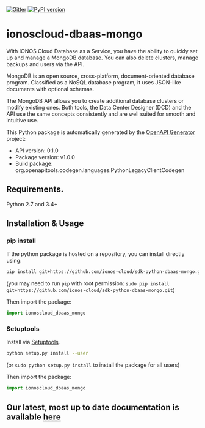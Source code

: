 [![Gitter](https://img.shields.io/gitter/room/ionos-cloud/sdk-general)](https://gitter.im/ionos-cloud/sdk-general)
[![PyPI version](https://img.shields.io/pypi/v/ionoscloud-dbaas-postgres)](https://pypi.org/project/ionoscloud-dbaas-postgres/)

# ionoscloud-dbaas-mongo
With IONOS Cloud Database as a Service, you have the ability to quickly set up and manage a MongoDB database. You can also delete clusters, manage backups and users via the API. 

MongoDB is an open source, cross-platform, document-oriented database program. Classified as a NoSQL database program, it uses JSON-like documents with optional schemas.

The MongoDB API allows you to create additional database clusters or modify existing ones. Both tools, the Data Center Designer (DCD) and the API use the same concepts consistently and are well suited for smooth and intuitive use.


This Python package is automatically generated by the [OpenAPI Generator](https://openapi-generator.tech) project:

- API version: 0.1.0
- Package version: v1.0.0
- Build package: org.openapitools.codegen.languages.PythonLegacyClientCodegen

## Requirements.

Python 2.7 and 3.4+

## Installation & Usage
### pip install

If the python package is hosted on a repository, you can install directly using:

```sh
pip install git+https://github.com/ionos-cloud/sdk-python-dbaas-mongo.git
```
(you may need to run `pip` with root permission: `sudo pip install git+https://github.com/ionos-cloud/sdk-python-dbaas-mongo.git`)

Then import the package:
```python
import ionoscloud_dbaas_mongo
```

### Setuptools

Install via [Setuptools](http://pypi.python.org/pypi/setuptools).

```sh
python setup.py install --user
```
(or `sudo python setup.py install` to install the package for all users)

Then import the package:
```python
import ionoscloud_dbaas_mongo
```
## Our latest, most up to date documentation is available [here](https://github.com/ionos-cloud/sdk-python-dbaas-mongo/blob/master/docs/README.md)
